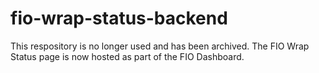 # fio-wrap-status-backend

This respository is no longer used and has been archived. The FIO Wrap Status page is now hosted as part of the FIO Dashboard. 
